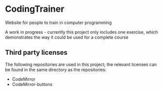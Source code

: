 # CodingTrainer
Website for people to train in computer programming

A work in progress - currently this project only includes one exercise, which demonstrates the way it could be used for a complete course

## Third party licenses

The following repositories are used in this project; the relevant licenses can be found in the same directory as the repositories:

- CodeMirror
- CodeMirror-buttons
